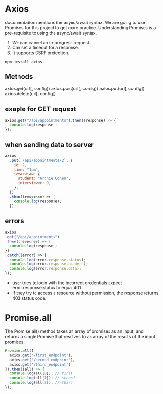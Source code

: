 # Axios
documentation mentions the async/await syntax. We are going to use Promises for this project to get more practice. Understanding Promises is a pre-requisite to using the async/await syntax.

1. We can cancel an in-progress request.
2. Can set a timeout for a response.
3. It supports CSRF protection.

```
npm install axios
```

## Methods
axios.get(url[, config])
axios.post(url[, config])
axios.put(url[, config])
axios.delete(url[, config])

## exaple for GET request
```jsx
axios.get("/api/appointments").then((response) => {
  console.log(response);
});
```

## when sending data to server
```jsx
axios
  .put(`/api/appointments/2`, {
    id: 2,
    time: "1pm",
    interview: {
      student: "Archie Cohen",
      interviewer: 9,
    },
  })
  .then((response) => {
    console.log(response);
  });
  ```

  ## errors
  ```jsx
  axios
  .get("/api/appointments")
  .then((response) => {
    console.log(response);
  })
  .catch((error) => {
    console.log(error.response.status);
    console.log(error.response.headers);
    console.log(error.response.data);
  });
  ```
* user tries to login with the incorrect credentials expect error.response.status to equal 401. 
* If they try to access a resource without permission, the response returns 403 status code.


# Promise.all
The Promise.all() method takes an array of promises as an input, and returns a single Promise that resolves to an array of the results of the input promises.
```jsx
Promise.all([
  axios.get('/first_endpoint'),
  axios.get('/second_endpoint'),
  axios.get('/third_endpoint')
]).then((all) => {
  console.log(all[0]); // first
  console.log(all[1]); // second
  console.log(all[2]); // third
});
```
